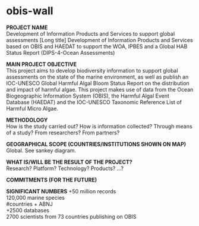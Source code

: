 # obis-wall

**PROJECT NAME**  
Development of Information Products and Services to support global assessments
[Long title] Development of Information Products and Services based on OBIS and HAEDAT to support the WOA, IPBES and a Global HAB Status Report (DIPS-4-Ocean Assessments)

**MAIN PROJECT OBJECTIVE**  
This project aims to develop biodiversity information to support global assessments on the state of the marine environment, as well as publish an IOC-UNESCO Global Harmful Algal Bloom Status Report on the distribution and impact of harmful algae. This project makes use of data from the Ocean Biogeographic Information System (OBIS), the Harmful Algal Event Database (HAEDAT) and the IOC-UNESCO Taxonomic Reference List of Harmful Micro Algae.

**METHODOLOGY**  
How is the study carried out? How is information collected? Through means of a study? From researchers? From partners? 

**GEOGRAPHICAL SCOPE (COUNTRIES/INSTITUTIONS SHOWN ON MAP)**  
Global. See sankey diagram.

**WHAT IS/WILL BE THE RESULT OF THE PROJECT?**  
Research? Platform? Technology? Products? …?

**COMMITMENTS (FOR THE FUTURE)**

**SIGNIFICANT NUMBERS**
+50 million records  
120,000 marine species  
#countries + ABNJ  
+2500 databases  
2700 scientists from 73 countries publishing on OBIS  

